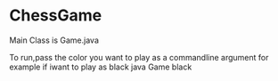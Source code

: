 # ChessGame

Main Class is Game.java

To run,pass the color you want to play as a commandline argument for example if iwant to play as black 
java Game black
